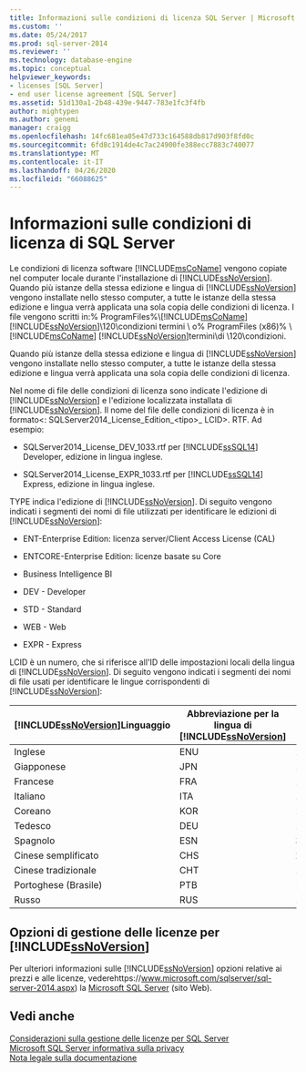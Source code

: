 ```yaml
---
title: Informazioni sulle condizioni di licenza SQL Server | Microsoft Docs
ms.custom: ''
ms.date: 05/24/2017
ms.prod: sql-server-2014
ms.reviewer: ''
ms.technology: database-engine
ms.topic: conceptual
helpviewer_keywords:
- licenses [SQL Server]
- end user license agreement [SQL Server]
ms.assetid: 51d130a1-2b48-439e-9447-783e1fc3f4fb
author: mightypen
ms.author: genemi
manager: craigg
ms.openlocfilehash: 14fc681ea05e47d733c164588db817d903f8fd0c
ms.sourcegitcommit: 6fd8c1914de4c7ac24900fe388ecc7883c740077
ms.translationtype: MT
ms.contentlocale: it-IT
ms.lasthandoff: 04/26/2020
ms.locfileid: "66088625"
---
```

# <a name="about-the-sql-server-license-terms"></a>Informazioni sulle condizioni di licenza di SQL Server
  Le condizioni di licenza software [!INCLUDE[msCoName](../includes/msconame-md.md)] vengono copiate nel computer locale durante l'installazione di [!INCLUDE[ssNoVersion](../includes/ssnoversion-md.md)]. Quando più istanze della stessa edizione e lingua di [!INCLUDE[ssNoVersion](../includes/ssnoversion-md.md)] vengono installate nello stesso computer, a tutte le istanze della stessa edizione e lingua verrà applicata una sola copia delle condizioni di licenza. I file vengono scritti in:% ProgramFiles%\\[!INCLUDE[msCoName](../includes/msconame-md.md)][!INCLUDE[ssNoVersion](../includes/ssnoversion-md.md)]\120\condizioni termini \ o% ProgramFiles (x86)% \ [!INCLUDE[msCoName](../includes/msconame-md.md)] [!INCLUDE[ssNoVersion](../includes/ssnoversion-md.md)]termini\\di \120\condizioni.  
  
 Quando più istanze della stessa edizione e lingua di [!INCLUDE[ssNoVersion](../includes/ssnoversion-md.md)] vengono installate nello stesso computer, a tutte le istanze della stessa edizione e lingua verrà applicata una sola copia delle condizioni di licenza.  
  
 Nel nome di file delle condizioni di licenza sono indicate l'edizione di [!INCLUDE[ssNoVersion](../includes/ssnoversion-md.md)] e l'edizione localizzata installata di [!INCLUDE[ssNoVersion](../includes/ssnoversion-md.md)]. Il nome del file delle condizioni di licenza è in formato\<: SQLServer2014_License_Edition_\<tipo>_ LCID>. RTF. Ad esempio:  
  
-   SQLServer2014_License_DEV_1033.rtf per [!INCLUDE[ssSQL14](../includes/sssql14-md.md)] Developer, edizione in lingua inglese.  
  
-   SQLServer2014_License_EXPR_1033.rtf per [!INCLUDE[ssSQL14](../includes/sssql14-md.md)] Express, edizione in lingua inglese.  
  
 TYPE indica l'edizione di [!INCLUDE[ssNoVersion](../includes/ssnoversion-md.md)]. Di seguito vengono indicati i segmenti dei nomi di file utilizzati per identificare le edizioni di [!INCLUDE[ssNoVersion](../includes/ssnoversion-md.md)]:  
  
-   ENT-Enterprise Edition: licenza server/Client Access License (CAL)  
  
-   ENTCORE-Enterprise Edition: licenze basate su Core  
  
-   Business Intelligence BI  
  
-   DEV - Developer  
  
-   STD - Standard  
  
-   WEB - Web  
  
-   EXPR - Express  
  
 LCID è un numero, che si riferisce all'ID delle impostazioni locali della lingua di [!INCLUDE[ssNoVersion](../includes/ssnoversion-md.md)].  Di seguito vengono indicati i segmenti dei nomi di file usati per identificare le lingue corrispondenti di [!INCLUDE[ssNoVersion](../includes/ssnoversion-md.md)]:  
  
|[!INCLUDE[ssNoVersion](../includes/ssnoversion-md.md)]Linguaggio|Abbreviazione per la lingua di [!INCLUDE[ssNoVersion](../includes/ssnoversion-md.md)]|LCID|  
|----------------------------------------|---------------------------------------------------------|----------|  
|Inglese|ENU|1033|  
|Giapponese|JPN|1041|  
|Francese|FRA|1036|  
|Italiano|ITA|1040|  
|Coreano|KOR|1042|  
|Tedesco|DEU|1031|  
|Spagnolo|ESN|3082|  
|Cinese semplificato|CHS|2052|  
|Cinese tradizionale|CHT|1028|  
|Portoghese (Brasile)|PTB|1046|  
|Russo|RUS|1049|  
  
## <a name="ssnoversion-licensing-options"></a>Opzioni di gestione delle licenze per [!INCLUDE[ssNoVersion](../includes/ssnoversion-md.md)]  
 Per ulteriori informazioni sulle [!INCLUDE[ssNoVersion](../includes/ssnoversion-md.md)] opzioni relative ai prezzi e alle licenze, vederehttps://www.microsoft.com/sqlserver/sql-server-2014.aspx) la [Microsoft SQL Server](https://www.microsoft.com/sqlserver/sql-server-2014.aspx) (sito Web).  
  
## <a name="see-also"></a>Vedi anche  
 [Considerazioni sulla gestione delle licenze per SQL Server](../../2014/sql-server/install/licensing-considerations-for-sql-server.md)   
 [Microsoft SQL Server informativa sulla privacy](../../2014/getting-started/microsoft-sql-server-privacy-statement.md)   
 [Nota legale sulla documentazione](../../2014/getting-started/legal-notice-for-documentation.md)  
  
  

